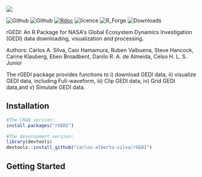 ![](https://github.com/carlos-alberto-silva/rGEDI/blob/master/readme/fig1.png)<br/>

![Github](https://img.shields.io/badge/CRAN-0.0.1-green.svg)
![Github](https://img.shields.io/badge/Github-0.0.1-green.svg)
[![Rdoc](http://www.rdocumentation.org/badges/version/rGEDI)](http://www.rdocumentation.org/packages/ForestGapR)
![licence](https://img.shields.io/badge/Licence-GPL--3-blue.svg) 
![R_Forge](https://img.shields.io/badge/R_Forge-0.0.1-green.svg) 
![Downloads](https://cranlogs.r-pkg.org/badges/grand-total/rGEDI)

rGEDI: An R Package for NASA's Global Ecosystem Dynamics Investigation (GEDI) data 
downloading, visualization and processing. 

Authors: Carlos A. Silva, Caio Hamamura, Ruben Valbuena, Steve Hancock, Carine Klauberg, Eben Broadbent, Danilo R. A. de Almeida,
Celso H. L. S. Junior  

The rGEDI package provides functions to i) download GEDI data, ii) visualize GEDI data, including Full-waveform, iii) Clip GEDI data, iv) Grid GEDI data,and v) Simulate GEDI data.

## Installation
```r
#The CRAN version:
install.packages("rGEDI")

#The development version:
library(devtools)
devtools::install_github("carlos-alberto-silva/rGEDI")
```    

## Getting Started
